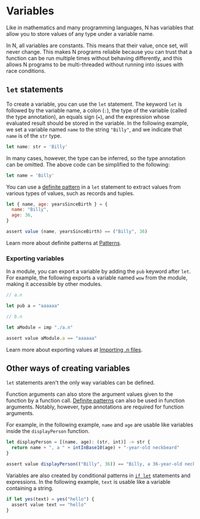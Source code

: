 # Variables

Like in mathematics and many programming languages, N has variables that allow
you to store values of any type under a variable name.

In N, all variables are constants. This means that their value, once set, will
never change. This makes N programs reliable because you can trust that a
function can be run multiple times without behaving differently, and this allows
N programs to be multi-threaded without running into issues with race
conditions. <!-- This might seem odd, especially for users coming from some
programming languages, because "variable" implies that the variable should be
variable, or changeable. However, like in math, "variable" in this sense implies
that the value itself at runtime is variable. -->

## `let` statements

To create a variable, you can use the `let` statement. The keyword `let` is
followed by the variable name, a colon (`:`), the type of the variable (called
the type annotation), an equals sign (`=`), and the expression whose evaluated
result should be stored in the variable. In the following example, we set a
variable named `name` to the string `"Billy"`, and we indicate that `name` is of
the `str` type.

```js
let name: str = 'Billy'
```

In many cases, however, the type can be inferred, so the type annotation can be
omitted. The above code can be simplified to the following:

```js
let name = 'Billy'
```

You can use a [definite pattern](./destructuring.md) in a `let` statement to
extract values from various types of values, such as records and tuples.

```js
let { name, age: yearsSinceBirth } = {
  name: "Billy",
  age: 36,
}

assert value (name, yearsSinceBirth) == ("Billy", 36)
```

Learn more about definite patterns at [Patterns](./destructuring.md).

### Exporting variables

In a module, you can export a variable by adding the `pub` keyword after `let`. For example, the following exports a variable named `wow` from the module,
making it accessible by other modules.

```js
// a.n

let pub a = "aaaaaa"
```

```js
// b.n

let aModule = imp "./a.n"

assert value aModule.a == "aaaaaa"
```

Learn more about exporting values at [Importing .n
files](./importing_n_files.md).

## Other ways of creating variables

`let` statements aren't the only way variables can be defined.

Function arguments can also store the argument values given to the function by a
function call. [Definite patterns](./destructuring.md) can also be used in
function arguments. Notably, however, type annotations are required for function
arguments.

For example, in the following example, `name` and `age` are usable like
variables inside the `displayPerson` function.

```js
let displayPerson = [(name, age): (str, int)] -> str {
  return name + ", a " + intInBase10(age) + "-year-old neckbeard"
}

assert value displayPerson(("Billy", 36)) == "Billy, a 36-year-old neckbeard"
```

Variables are also created by conditional patterns in [`if let`](./if_statements.md#if-let) statements and expressions. In the following
example, `text` is usable like a variable containing a string.

```js
if let yes(text) = yes("hello") {
  assert value text == "hello"
}
```
